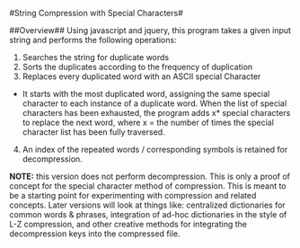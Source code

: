 #String Compression with Special Characters#

##Overview##
Using javascript and jquery, this program takes a given input string and performs the following operations:
1. Searches the string for duplicate words
2. Sorts the duplicates according to the frequency of duplication
3. Replaces every duplicated word with an ASCII special Character
  - It starts with the most duplicated word, assigning the same special character to each instance of a duplicate word. When the list of special characters has been exhausted, the program adds x* special characters to replace the next word, where x = the number of times the special character list has been fully traversed.
4. An index of the repeated words / corresponding symbols is retained for decompression.

**NOTE:** this version does not perform decompression. This is only a proof of concept for the special character method of compression. This is meant to be a starting point for experimenting with compression and related concepts. Later versions will look at things like: centralized dictionaries for common words & phrases, integration of ad-hoc dictionaries in the style of L-Z compression, and other creative methods for integrating the decompression keys into the compressed file.
